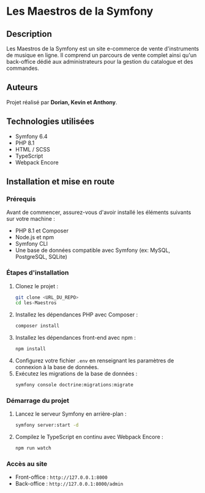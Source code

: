 # Les Maestros de la Symfony

## Description
Les Maestros de la Symfony est un site e-commerce de vente d'instruments de musique en ligne. Il comprend un parcours de vente complet ainsi qu'un back-office dédié aux administrateurs pour la gestion du catalogue et des commandes.

## Auteurs
Projet réalisé par **Dorian, Kevin et Anthony**.

## Technologies utilisées
- Symfony 6.4
- PHP 8.1
- HTML / SCSS
- TypeScript
- Webpack Encore

## Installation et mise en route

### Prérequis
Avant de commencer, assurez-vous d'avoir installé les éléments suivants sur votre machine :
- PHP 8.1 et Composer
- Node.js et npm
- Symfony CLI
- Une base de données compatible avec Symfony (ex: MySQL, PostgreSQL, SQLite)

### Étapes d'installation
1. Clonez le projet :
   ```sh
   git clone <URL_DU_REPO>
   cd les-Maestros
   ```
2. Installez les dépendances PHP avec Composer :
   ```sh
   composer install
   ```
3. Installez les dépendances front-end avec npm :
   ```sh
   npm install
   ```
4. Configurez votre fichier `.env` en renseignant les paramètres de connexion à la base de données.
5. Exécutez les migrations de la base de données :
   ```sh
   symfony console doctrine:migrations:migrate
   ```

### Démarrage du projet
1. Lancez le serveur Symfony en arrière-plan :
   ```sh
   symfony server:start -d
   ```
2. Compilez le TypeScript en continu avec Webpack Encore :
   ```sh
   npm run watch
   ```

### Accès au site
- Front-office : `http://127.0.0.1:8000`
- Back-office : `http://127.0.0.1:8000/admin`



